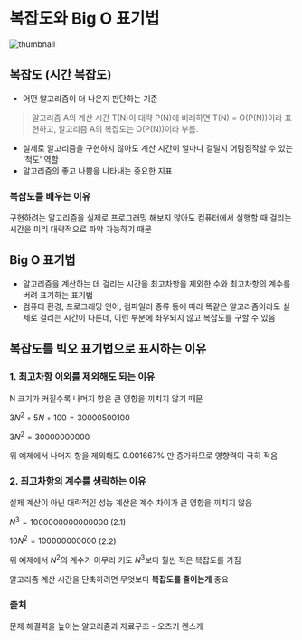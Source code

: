 # 복잡도와 Big O 표기법

![thumbnail](/posts/thumbnail/5.png)

## 복잡도 (시간 복잡도)

- 어떤 알고리즘이 더 나은지 판단하는 기준

> 알고리즘 A의 계산 시간 T(N)이 대략 P(N)에 비례하면 T(N) = O(P(N))이라 표현하고, 알고리즘 A의 복잡도는 O(P(N))이라 부름.
> 
- 실제로 알고리즘을 구현하지 않아도 계산 시간이 얼마나 걸릴지 어림짐작할 수 있는 ‘척도’ 역할
- 알고리즘의 좋고 나쁨을 나타내는 중요한 지표

### 복잡도를 배우는 이유

구현하려는 알고리즘을 실제로 프로그래밍 해보지 않아도 컴퓨터에서 실행할 때 걸리는 시간을 미리 대략적으로 파악 가능하기 때문

## Big O 표기법

- 알고리즘을 계산하는 데 걸리는 시간을 최고차항을 제외한 수와 최고차항의 계수를 버려 표기하는 표기법
- 컴퓨터 환경, 프로그래밍 언어, 컴파일러 종류 등에 따라 똑같은 알고리즘이라도 실제로 걸리는 시간이 다른데, 이런 부분에 좌우되지 않고 복잡도를 구할 수 있음

## 복잡도를 빅오 표기법으로 표시하는 이유

### 1. 최고차항 이외를 제외해도 되는 이유

N 크기가 커질수록 나머지 항은 큰 영향을 끼치지 않기 때문

$3N^2 + 5N + 100 = 30000500100$

$3N^2 = 30000000000$

위 예제에서 나머지 항을 제외해도 0.001667% 만 증가하므로 영향력이 극히 적음

### 2. 최고차항의 계수를 생략하는 이유

실제 계산이 아닌 대략적인 성능 계산은 계수 차이가 큰 영향을 끼치지 않음

$N^3 = 1000000000000000$ (2.1)

$10N^2 = 100000000000$ (2.2)

위 예제에서 $N^2$의 계수가 아무리 커도 $N^3$보다 훨씬 적은 복잡도를 가짐 

알고리즘 계산 시간을 단축하려면 무엇보다 **복잡도를 줄이는게** 중요

### 출처
문제 해결력을 높이는 알고리즘과 자료구조 - 오츠키 켄스케